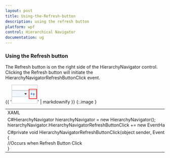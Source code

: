 ```yaml
---
layout: post
title: Using-the-Refresh-button
description: using the refresh button
platform: wpf
control: Hierarchical Navigator
documentation: ug
---
```


### Using the Refresh button

The Refresh button is on the right side of the HierarchyNavigator control. Clicking the Refresh button will initiate the HierarchyNavigatorRefreshButtonClick event.

{{ '![](Using-the-Refresh-button_images/Using-the-Refresh-button_img1.png)' | markdownify }}
{:.image }


<table>
<tr>
<td>
XAML<syncfusion:HierarchyNavigator HierarchyNavigatorRefreshButtonClick="HierarchyNavigatorRefreshButtonClick" /></td></tr>
<tr>
<td>
C#HierarchyNavigator hierarchyNavigator = new HierarchyNavigator();<br>hierarchyNavigator.HierarchyNavigatorRefreshButtonClick += new EventHandler(HierarchyNavigatorRefreshButtonClick);</td></tr>
<tr>
<td>
C#private void HierarchyNavigatorRefreshButtonClick(object sender, EventArgs e)<br>{<br>     //Occurs when Refresh Button Click<br>}</td></tr>
</table>


